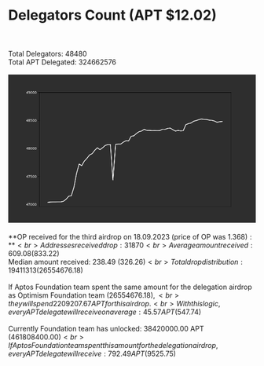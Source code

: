 # Delegators Count (APT $12.02)<br><br>
Total Delegators: 48480<br>
Total APT Delegated: 324662576<br><br>
![Delegators Plot](delegators_plot.png)<br><br>
**OP received for the third airdrop on 18.09.2023 (price of OP was $1.368):**<br>
Addresses received drop: 31870<br>
Average amount received: 609.08 ($833.22)<br>
Median amount received: 238.49 ($326.26)<br>
Total drop distribution: 19411313 ($26554676.18)<br><br>
If Aptos Foundation team spent the same amount for the delegation airdrop as Optimism Foundation team ($26554676.18),<br>
they will spend 2209207.67 APT for this airdrop.<br>
With this logic, every APT delegate will receive on average: 45.57 APT ($547.74)<br><br>
Currently Foundation team has unlocked: 38420000.00 APT ($461808400.00)<br>
If Aptos Foundation team spent this amount for the delegation airdrop, every APT delegate will receive : 792.49 APT ($9525.75)<br>
